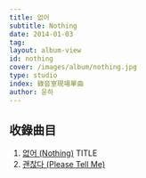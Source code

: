 ```yaml
---
title: 없어
subtitle: Nothing
date: 2014-01-03
tag:
layout: album-view
id: nothing
cover: /images/album/nothing.jpg
type: studio
index: 錄音室現場單曲
author: 윤하
---
```


## 收錄曲目

1. [없어 (Nothing)](/nothing/nothing/) <span class="badge">TITLE</span>
2. [괜찮다 (Please Tell Me)](/nothing/please-tell-me/)
